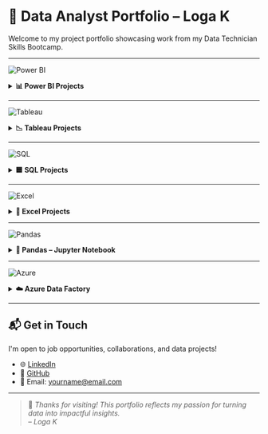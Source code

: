 # 📁 Data Analyst Portfolio – Loga K

Welcome to my project portfolio showcasing work from my Data Technician Skills Bootcamp.

---

![Power BI](https://img.shields.io/badge/Power%20BI-darkgreen?style=for-the-badge&logo=powerbi&logoColor=white)
<details>
<summary><strong>📊 Power BI Projects</strong></summary>

🎯 **Key Contributions:**
> 🖼️ Interactive dashboards | 🎚️ Slicers & KPIs | ☁️ Published via Power BI Service

- 📈 Created visuals to analyze regional sales trends  
- 🧮 Tracked key metrics with slicers, cards, and bar charts  
- ☁️ Shared dashboards on Power BI Service

🔗 [Sales Dashboard](https://github.com/logambigaik/Sales-Dashboard-using-PowerBI)  
🔗 [Adventure Works Analysis](https://github.com/logambigaik/Adventureworks-Sales-Analysis-using-Power-BI)

</details>

---

![Tableau](https://img.shields.io/badge/Tableau-005FAD?style=for-the-badge&logo=tableau&logoColor=white)
<details>
<summary><strong>📉 Tableau Projects</strong></summary>

🎯 **Key Contributions:**
> 🗺️ Visual Storytelling | 📊 Trendlines & Filters | 🌍 Interactive Maps

- 🧭 Designed dashboards for sales and employment analysis  
- 🧩 Applied filters and trendlines for insights  
- 🌍 Created map-based visuals for location intelligence

🔗 [Superstore Sales Dashboard](https://github.com/logambigaik/Superstore-Sales-overview-Tableau)  
🔗 [UK Employment Dashboard](https://github.com/logambigaik/UK-Employement-Dashboard-using-Tableau)

</details>

---

![SQL](https://img.shields.io/badge/SQL-CC2927?style=for-the-badge&logo=sqlite&logoColor=white)
<details>
<summary><strong>🟦 SQL Projects</strong></summary>

🎯 **Key Contributions:**
> 🧠 Query Optimization | 🔗 Relational Joins | 📤 Data Export

- 🗃️ Wrote SQL queries for customer segmentation  
- 🔗 Used `JOIN`, `GROUP BY`, and `ORDER BY` for grouping  
- 📤 Exported data for reporting and analysis

🔗 [NorthWind Database](https://github.com/logambigaik/Northwind-Database-SQL-Analysis)  
🔗 [World Database](https://github.com/logambigaik/World-database-SQL-Analysis)  
🔗 [SQLBOLT Practice](https://github.com/logambigaik/SQL-Practice-sqlbolt)

</details>

---

![Excel](https://img.shields.io/badge/Excel-217346?style=for-the-badge&logo=microsoft-excel&logoColor=white)
<details>
<summary><strong>📗 Excel Projects</strong></summary>

🎯 **Key Contributions:**
> 📊 Data Summarization | 📈 Conditional Formatting | 📂 Clean Tables

- 📋 Used `SUM`, `AVERAGE`, and filter tools  
- 👥 Grouped data by age, calculated commission metrics  
- 🧹 Cleaned and structured data as tables

🔗 [Retail Sales Excel File](https://github.com/yourusername/project-link)

</details>

---

![Pandas](https://img.shields.io/badge/Pandas-150458?style=for-the-badge&logo=pandas&logoColor=white)
<details>
<summary><strong>🐼 Pandas – Jupyter Notebook</strong></summary>

🎯 **Key Contributions:**
> 🧹 Data Cleaning | 📊 DataFrames & Aggregations | 📈 Visualization

- 📥 Loaded CSVs and cleaned messy data  
- 🔁 Used `groupby`, `merge`, `filter`, and conditional logic  
- 🧠 Visualized with `matplotlib` and `seaborn`

🔗 [Pandas Notebook](https://github.com/logambigaik/Pandas-Data-Analysis)

</details>

---

![Azure](https://img.shields.io/badge/Azure%20Data%20Factory-0078D4?style=for-the-badge&logo=microsoft-azure&logoColor=white)
<details>
<summary><strong>☁️ Azure Data Factory</strong></summary>

🎯 **Key Contributions:**
> 🔄 ETL Automation | 🏗️ Pipelines | ☁️ Cloud Integration

- 🏗️ Built automated pipelines in Azure Data Factory  
- 📂 Ingested data from blob storage to SQL DB  
- 🧭 Scheduled workflows & monitored pipeline runs

🔗 [ADF Pipeline Overview](#)

</details>

---

## 📬 Get in Touch

I'm open to job opportunities, collaborations, and data projects!

- 🌐 [LinkedIn](https://linkedin.com/in/yourusername)  
- 🐙 [GitHub](https://github.com/logambigaik)  
- 📧 Email: yourname@email.com

---

> 📌 *Thanks for visiting! This portfolio reflects my passion for turning data into impactful insights.*  
> _– Loga K_
